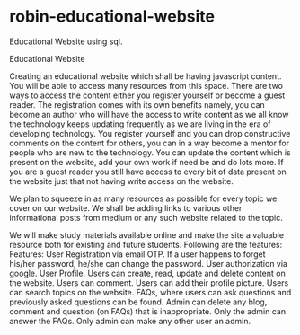 # robin-educational-website
Educational Website using sql.

Educational Website

Creating an educational website which shall be having javascript content. You will be able to access many resources from this space. There are two ways to access the content either you register yourself or become a guest reader. The registration comes with its own benefits namely, you can become an author who will have the access to write content as we all know the technology keeps updating frequently as we are living in the era of developing technology.
You register yourself and you can drop constructive comments on the content for others, you can in a way become a mentor for people who are new to the technology. You can update the content which is present on the website, add your own work if need be and do lots more.
If you are a guest reader you still have access to every bit of data present on the website just that not having write access on the website. 

We plan to squeeze in as many resources as possible for every topic we cover on our website. We shall be adding links to various other informational posts from medium or any such website related to the topic.

We will make study materials available online and make the site a valuable resource both for existing and future students.
Following are the features:
Features:
User Registration via email OTP.
If a user happens to forget his/her password, he/she can change the password.
User authorization via google.
User Profile.
Users can create, read, update and delete content on the website.
Users can comment.
Users can add their profile picture.
Users can search topics on the website.
FAQs, where users can ask questions and previously asked questions can be found.
Admin can delete any blog, comment and question (on FAQs) that is inappropriate.
Only the admin can answer the FAQs.
Only admin can make any other user an admin.

